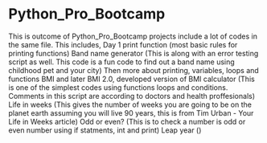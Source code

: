 # Python_Pro_Bootcamp
This is outcome of Python_Pro_Bootcamp projects include a lot of codes in the same file. This includes,
Day 1 print function (most basic rules for printing functions)
Band name generator (This is along with an error testing script as well. This code is a fun code to find out a band name using childhood pet and your city)
Then more about printing, variables, loops and functions
BMI and later BMI 2.0, developed version of BMI calculator (This is one of the simplest codes using functions loops and conditions. Comments in this script are according to doctors and health proffesionals)
Life in weeks (This gives the number of weeks you are going to be on the planet earth assuming you will live 90 years, this is from Tim Urban - Your Life in Weeks article)
Odd or even? (This is to check a number is odd or even number using if statments, int and print)
Leap year ()
